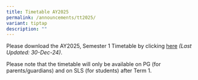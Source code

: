 ```yaml
---
title: Timetable AY2025
permalink: /announcements/tt2025/
variant: tiptap
description: ""
---
```

<p>Please download the AY2025, Semester 1 Timetable by clicking <a href="/files/Announcements/Timetable 2025/Classes_TT_2025_SEM_1_301224.pdf" rel="noopener nofollow" target="_blank">here</a>  <em>(Last Updated: 30-Dec-24)</em>.</p>
<p></p>
<p>Please note that the timetable will only be available on PG (for parents/guardians)
and on SLS (for students) after Term 1.</p>